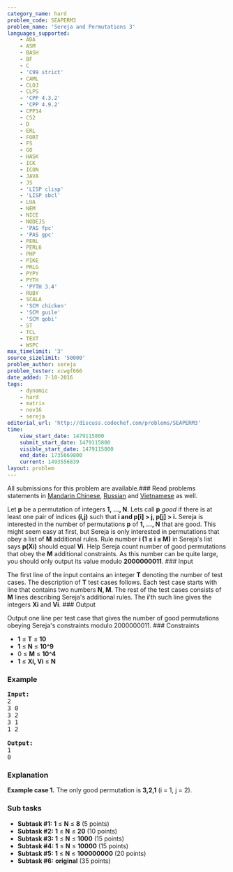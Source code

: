 ```yaml
---
category_name: hard
problem_code: SEAPERM3
problem_name: 'Sereja and Permutations 3'
languages_supported:
    - ADA
    - ASM
    - BASH
    - BF
    - C
    - 'C99 strict'
    - CAML
    - CLOJ
    - CLPS
    - 'CPP 4.3.2'
    - 'CPP 4.9.2'
    - CPP14
    - CS2
    - D
    - ERL
    - FORT
    - FS
    - GO
    - HASK
    - ICK
    - ICON
    - JAVA
    - JS
    - 'LISP clisp'
    - 'LISP sbcl'
    - LUA
    - NEM
    - NICE
    - NODEJS
    - 'PAS fpc'
    - 'PAS gpc'
    - PERL
    - PERL6
    - PHP
    - PIKE
    - PRLG
    - PYPY
    - PYTH
    - 'PYTH 3.4'
    - RUBY
    - SCALA
    - 'SCM chicken'
    - 'SCM guile'
    - 'SCM qobi'
    - ST
    - TCL
    - TEXT
    - WSPC
max_timelimit: '3'
source_sizelimit: '50000'
problem_author: sereja
problem_tester: xcwgf666
date_added: 7-10-2016
tags:
    - dynamic
    - hard
    - matrix
    - nov16
    - sereja
editorial_url: 'http://discuss.codechef.com/problems/SEAPERM3'
time:
    view_start_date: 1479115800
    submit_start_date: 1479115800
    visible_start_date: 1479115800
    end_date: 1735669800
    current: 1493556839
layout: problem
---
```

All submissions for this problem are available.###  Read problems statements in [Mandarin Chinese](http://www.codechef.com/download/translated/NOV16/mandarin/SEAPERM3.pdf), [Russian](http://www.codechef.com/download/translated/NOV16/russian/SEAPERM3.pdf) and [Vietnamese](http://www.codechef.com/download/translated/NOV16/vietnamese/SEAPERM3.pdf) as well.

Let **p** be a permutation of integers **1, ..., N**. Lets call **p** *good* if there is at least one pair of indices **(i,j)** such that **i and **p\[i\] &gt; j, p\[j\] &gt; i**.** Sereja is interested in the number of permutations **p** of **1, ..., N** that are good. This might seem easy at first, but Sereja is only interested in permutations that obey a list of **M** additional rules. Rule number **i (1 ≤ i ≤ M)** in Sereja's list says **p(Xi)** should equal **Vi**. Help Sereja count number of good permutations that obey the **M** additional constraints. As this number can be quite large, you should only output its value modulo **2000000011**. ### Input

The first line of the input contains an integer **T** denoting the number of test cases. The description of **T** test cases follows. Each test case starts with line that contains two numbers **N, M**. The rest of the test cases consists of **M** lines describing Sereja's additional rules. The **i**'th such line gives the integers **Xi** and **Vi**. ### Output

Output one line per test case that gives the number of good permutations obeying Sereja's constraints modulo 2000000011. ### Constraints

- **1** ≤ **T** ≤ **10**
- **1** ≤ **N** ≤ **10^9**
- 0 ≤ **M** ≤ **10^4**
- **1** ≤ **Xi, Vi** ≤ **N**

### Example

<pre><b>Input:</b>
<tt>2
3 0
3 2
3 1
1 2</tt>

<b>Output:</b>
<tt>1
0</tt>
</pre>
### Explanation

**Example case 1.** The only good permutation is **3,2,1** (i = 1, j = 2).

### Sub tasks

- **Subtask #1:** **1** ≤ **N** ≤ **8** (5 points)
- **Subtask #2:** **1** ≤ **N** ≤ **20** (10 points)
- **Subtask #3:** **1** ≤ **N** ≤ **1000** (15 points)
- **Subtask #4:** **1** ≤ **N** ≤ **10000** (15 points)
- **Subtask #5:** **1** ≤ **N** ≤ **100000000** (20 points)
- **Subtask #6:** **original** (35 points)
